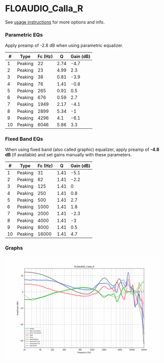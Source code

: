 # FLOAUDIO_Calla_R
See [usage instructions](https://github.com/jaakkopasanen/AutoEq#usage) for more options and info.

### Parametric EQs
Apply preamp of -2.8 dB when using parametric equalizer.

|   # | Type    |   Fc (Hz) |    Q |   Gain (dB) |
|-----|---------|-----------|------|-------------|
|   1 | Peaking |        22 | 2.74 |        -4.7 |
|   2 | Peaking |        23 | 4.99 |         2.3 |
|   3 | Peaking |        38 | 0.81 |        -3.9 |
|   4 | Peaking |        76 | 1.41 |        -0.8 |
|   5 | Peaking |       265 | 0.91 |         0.5 |
|   6 | Peaking |       676 | 0.59 |         2.7 |
|   7 | Peaking |      1949 | 2.17 |        -4.1 |
|   8 | Peaking |      2899 | 5.34 |        -1   |
|   9 | Peaking |      4296 | 4.1  |        -6.1 |
|  10 | Peaking |      6046 | 5.86 |         3.3 |

### Fixed Band EQs
When using fixed band (also called graphic) equalizer, apply preamp of **-4.8 dB** (if available) and set gains manually with these parameters.

|   # | Type    |   Fc (Hz) |    Q |   Gain (dB) |
|-----|---------|-----------|------|-------------|
|   1 | Peaking |        31 | 1.41 |        -5.1 |
|   2 | Peaking |        62 | 1.41 |        -2.2 |
|   3 | Peaking |       125 | 1.41 |         0   |
|   4 | Peaking |       250 | 1.41 |         0.8 |
|   5 | Peaking |       500 | 1.41 |         2.7 |
|   6 | Peaking |      1000 | 1.41 |         1.8 |
|   7 | Peaking |      2000 | 1.41 |        -2.3 |
|   8 | Peaking |      4000 | 1.41 |        -3   |
|   9 | Peaking |      8000 | 1.41 |         0.5 |
|  10 | Peaking |     16000 | 1.41 |         4.7 |

### Graphs
![](./FLOAUDIO_Calla_R.png)
